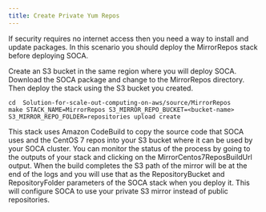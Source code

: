 ```yaml
---
title: Create Private Yum Repos
---
```


If security requires no internet access then you need a way to install and update packages.
In this scenario you should deploy the MirrorRepos stack before deploying SOCA.

Create an S3 bucket in the same region where you will deploy SOCA.
Download the SOCA package and change to the MirrorRepos directory.
Then deploy the stack using the S3 bucket you created.

```
cd  Solution-for-scale-out-computing-on-aws/source/MirrorRepos
make STACK_NAME=MirrorRepos S3_MIRROR_REPO_BUCKET=<bucket-name> S3_MIRROR_REPO_FOLDER=repositories upload create
```

This stack uses Amazon CodeBuild to copy the source code that SOCA uses and the CentOS 7 repos into your S3
bucket where it can be used by your SOCA cluster.
You can monitor the status of the process by going to the outputs of your stack and clicking on the 
MirrorCentos7ReposBuildUrl output.
When the build completes the S3 path of the mirror will be at the end of the logs and you will
use that as the RepositoryBucket and RepositoryFolder parameters of the SOCA stack when you deploy
it.
This will configure SOCA to use your private S3 mirror instead of public repositories.
